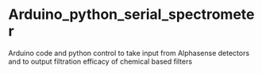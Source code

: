 # Arduino_python_serial_spectrometer
Arduino code and python control to take input from Alphasense detectors and to output filtration efficacy of chemical based filters
